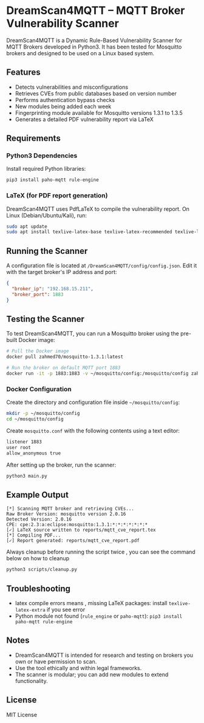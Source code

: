 # DreamScan4MQTT – MQTT Broker Vulnerability Scanner

DreamScan4MQTT is a Dynamic Rule-Based Vulnerability Scanner for MQTT Brokers developed in Python3. It has been tested for Mosquitto brokers and designed to be used on a Linux based system.

## Features

- Detects vulnerabilities and misconfigurations
- Retrieves CVEs from public databases based on version number
- Performs authentication bypass checks
- New modules being added each week
- Fingerprinting module available for Mosquitto versions 1.3.1 to 1.3.5
- Generates a detailed PDF vulnerability report via LaTeX

## Requirements

### Python3 Dependencies

Install required Python libraries:

```bash
pip3 install paho-mqtt rule-engine
```

### LaTeX (for PDF report generation)

DreamScan4MQTT uses PdfLaTeX to compile the vulnerability report. On Linux (Debian/Ubuntu/Kali), run:

```bash
sudo apt update
sudo apt install texlive-latex-base texlive-latex-recommended texlive-latex-extra texlive-fonts-recommended texlive-fonts-extra
```

## Running the Scanner

A configuration file is located at `/DreamScan4MQTT/config/config.json`. Edit it with the target broker's IP address and port:

```json
{
  "broker_ip": "192.168.15.211",
  "broker_port": 1883
}
```

## Testing the Scanner

To test DreamScan4MQTT, you can run a Mosquitto broker using the pre-built Docker image:

```bash
# Pull the Docker image
docker pull zahmed70/mosquitto-1.3.1:latest

# Run the broker on default MQTT port 1883
docker run -it -p 1883:1883 -v ~/mosquitto/config:/mosquitto/config zahmed70/mosquitto-1.3.1
```

### Docker Configuration

Create the directory and configuration file inside `~/mosquitto/config`:

```bash
mkdir -p ~/mosquitto/config
cd ~/mosquitto/config
```

Create `mosquitto.conf` with the following contents using a text editor:

```bash
listener 1883
user root
allow_anonymous true
```

After setting up the broker, run the scanner:

```bash
python3 main.py
```

## Example Output

```
[*] Scanning MQTT broker and retrieving CVEs...
Raw Broker Version: mosquitto version 2.0.16
Detected Version: 2.0.16
CPE: cpe:2.3:a:eclipse:mosquitto:1.3.1:*:*:*:*:*:*:*
[✓] LaTeX source written to reports/mqtt_cve_report.tex
[*] Compiling PDF...
[✓] Report generated: reports/mqtt_cve_report.pdf
```
Always cleanup before running the script twice , you can see the command below on how to cleanup
```bash
python3 scripts/cleanup.py
```
## Troubleshooting

- latex compile errors means , missing LaTeX packages: install `texlive-latex-extra` if you see error
- Python module not found (`rule_engine` or `paho-mqtt`): `pip3 install paho-mqtt rule-engine`
  

## Notes

- DreamScan4MQTT is intended for research and testing on brokers you own or have permission to scan.
- Use the tool ethically and within legal frameworks.
- The scanner is modular; you can add new modules to extend functionality.

## License

MIT License
